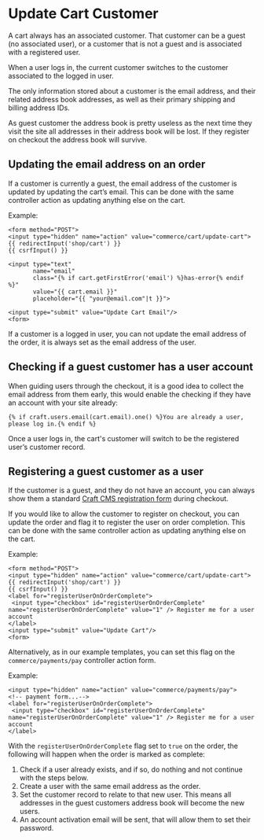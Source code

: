 # Update Cart Customer

A cart always has an associated customer. That customer can be a guest (no associated user), or a customer that is not a guest
and is associated with a registered user.

When a user logs in, the current customer switches to the customer associated to the logged in user.

The only information stored about a customer is the email address, and their related address book addresses, as well as their
primary shipping and billing address IDs.

As guest customer the address book is pretty useless as the next time they visit the site
all addresses in their address book will be lost. If they register on checkout the address book will survive.

## Updating the email address on an order

If a customer is currently a guest, the email address of the customer is updated by updating the cart’s email. This can be done with
the same controller action as updating anything else on the cart.

Example:

```twig
<form method="POST">
<input type="hidden" name="action" value="commerce/cart/update-cart">
{{ redirectInput('shop/cart') }}
{{ csrfInput() }}

<input type="text"
       name="email"
       class="{% if cart.getFirstError('email') %}has-error{% endif %}"
       value="{{ cart.email }}"
       placeholder="{{ "your@email.com"|t }}">

<input type="submit" value="Update Cart Email"/>
<form>
```
If a customer is a logged in user, you can not update the email address of the order, it is always set as the email
address of the user.

## Checking if a guest customer has a user account

When guiding users through the checkout, it is a good idea to collect the email address from them early, this would
enable the checking if they have an account with your site already:

```twig
{% if craft.users.email(cart.email).one() %}You are already a user, please log in.{% endif %}
```
Once a user logs in, the cart's customer will switch to be the registered user’s customer record.

## Registering a guest customer as a user

If the customer is a guest, and they do not have an account, you can always show them a standard [Craft CMS registration
form](https://craftcms.com/knowledge-base/front-end-user-accounts#registration-form) during checkout.

If you would like to allow the customer to register on checkout, you can update the order and flag it to register the user on
order completion. This can be done with the same controller action as updating anything else on the cart.

Example:

 ```twig
<form method="POST">
 <input type="hidden" name="action" value="commerce/cart/update-cart">
 {{ redirectInput('shop/cart') }}
 {{ csrfInput() }}
 <label for="registerUserOnOrderComplete">
  <input type="checkbox" id="registerUserOnOrderComplete" name="registerUserOnOrderComplete" value="1" /> Register me for a user account
 </label>
 <input type="submit" value="Update Cart"/>
<form>
 ```

 Alternatively, as in our example templates, you can set this flag on the `commerce/payments/pay` controller action form.

 Example:

```twig
<input type="hidden" name="action" value="commerce/payments/pay">
<!-- payment form...-->
<label for="registerUserOnOrderComplete">
 <input type="checkbox" id="registerUserOnOrderComplete" name="registerUserOnOrderComplete" value="1" /> Register me for a user account
</label>
```

With the `registerUserOnOrderComplete` flag set to `true` on the order, the following will happen when the order is marked as complete:

1. Check if a user already exists, and if so, do nothing and not continue with the steps below.
2. Create a user with the same email address as the order.
3. Set the customer record to relate to that new user. This means all addresses in the guest customers address book will become the new users.
4. An account activation email will be sent, that will allow them to set their password.
